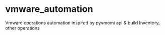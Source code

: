 # vmware_automation
Vmware operations automation inspired by pyvmomi api &amp; build Inventory, other operations 
